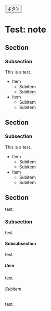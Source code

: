 <!-- title: CSS test: note -->

<button onclick="toggleTheme()">ボタン</button>

<script>
function toggleTheme() {
    const root = document.documentElement;
    root.classList.toggle('light-theme');
}
</script>

# Test: note

## Section

### Subsection

This is a test.

* Item
  * Subitem
  * Subitem
* Item
  * Subitem
  * Subitem


## Section

### Subsection

This is a test.

* Item
  * Subitem
  * Subitem
* Item
  * Subitem
  * Subitem


## Section

test.

### Subsection

test.

#### Subsubsection

test.

##### Item

test.

###### Subitem

test.
